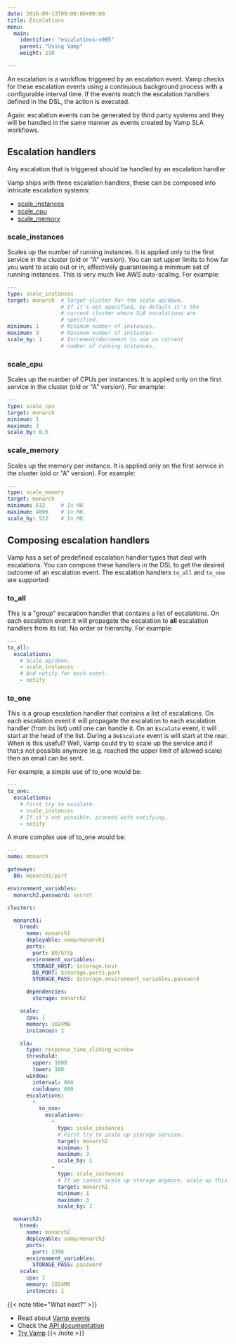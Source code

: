 ```yaml
---
date: 2016-09-13T09:00:00+00:00
title: Escalations
menu:
  main:
    identifier: "escalations-v095"
    parent: "Using Vamp"
    weight: 110

---
```


An escalation is a workflow triggered by an escalation event. Vamp checks for these escalation events using a continuous background process with a configurable interval time. If the events match the escalation handlers defined in the DSL, the action is executed.

Again: escalation events can be generated by third party systems and they will be handled in the same manner as events created by Vamp SLA workflows.

## Escalation handlers

Any escalation that is triggered should be handled by an escalation handler

Vamp ships with three escalation handlers, these can be composed into intricate escalation systems:

* [scale_instances](/documentation/using-vamp/v0.9.5/escalations/#scale-instances)
* [scale_cpu](/documentation/using-vamp/v0.9.5/escalations/#scale-cpu)
* [scale_memory](/documentation/using-vamp/v0.9.5/escalations/#scale-memory)

### scale_instances
Scales up the number of running instances. It is applied only to the first service in the cluster (old or "A" version). You can set upper limits to how far you want to scale out or in, effectively guaranteeing a minimum set of running instances. This is very much like AWS auto-scaling. For example:

```yaml
---
type: scale_instances
target: monarch  # Target cluster for the scale up/down.
                 # If it's not specified, by default it's the
                 # current cluster where SLA escalations are
                 # specified.
minimum: 1       # Minimum number of instances.
maximum: 3       # Maximum number of instances.
scale_by: 1      # Increment/decrement to use on current
                 # number of running instances.
```
### scale_cpu
Scales up the number of CPUs per instances. It is applied only on the first service in the cluster (old or "A" version).  For example:

```yaml
---
type: scale_cpu
target: monarch
minimum: 1
maximum: 3
scale_by: 0.5
```
### scale_memory
Scales up the memory per instance. It is applied only on the first service in the cluster (old or "A" version). For example:

```yaml
---
type: scale_memory
target: monarch
minimum: 512     # In MB.
maximum: 4096    # In MB.
scale_by: 512    # In MB.
```


## Composing escalation handlers

Vamp has a set of predefined escalation handler types that deal with escalations. You can compose these handlers in the DSL to get the desired outcome of an escalation event. The escalation handlers `to_all` and `to_one` are supported:

### to_all
This is a "group" escalation handler that contains a list of escalations. On each escalation event it will propagate the escalation to **all** escalation handlers from its list. No order or hierarchy. For example:

```yaml
---
to_all:
  escalations:
    # Scale up/down.
    - scale_instances
    # And notify for each event.
    - notify
```
### to_one
This is a group escalation handler that contains a list of escalations. On each escalation event it will propagate the escalation to each escalation handler (from its list) until one can handle it. On an `Escalate` event, it will start at the head of the list. During a `DeEscalate` event is will start at the rear.
When is this useful? Well, Vamp could try to scale up the service and if that;s not possible anymore (e.g. reached the upper limit of allowed scale) then an email can be sent.

For example, a simple use of to_one would be:

```yaml
---
to_one:
  escalations:
    # First try to escalate.
    - scale_instances
    # If it's not possible, proceed with notifying.
    - notify
```
A more complex use of to_one would be:

```yaml
---
name: monarch

gateways:
  80: monarch1/port

environment_variables:
  monarch2.password: secret

clusters:

  monarch1:
    breed:
      name: monarch1
      deployable: vamp/monarch1
      ports:
        port: 80/http
      environment_variables:
        STORAGE_HOST: $storage.host
        DB_PORT: $storage.ports.port
        STORAGE_PASS: $storage.environment_variables.password

      dependencies:
        storage: monarch2

    scale:
      cpu: 1
      memory: 1024MB
      instances: 1

    sla:
      type: response_time_sliding_window
      threshold:
        upper: 1000
        lower: 100
      window:
        interval: 600
        cooldown: 600
      escalations:
        -
          to_one:
            escalations:
              -
                type: scale_instances
                # First try to scale up storage service.
                target: monarch2
                minimum: 1
                maximum: 3
                scale_by: 1
              -
                type: scale_instances
                # If we cannot scale up storage anymore, scale up this.
                target: monarch1
                minimum: 1
                maximum: 3
                scale_by: 1

  monarch2:
    breed:
      name: monarch2
      deployable: vamp/monarch2
      ports:
        port: 3306
      environment_variables:
        STORAGE_PASS: password
    scale:
      cpu: 1
      memory: 1024MB
      instances: 1
```

{{< note title="What next?" >}}
* Read about [Vamp events](/documentation/using-vamp/v0.9.5/events/)
* Check the [API documentation](/documentation/api/v0.9.5/api-reference)
* [Try Vamp](/documentation/installation/hello-world)
{{< /note >}}
